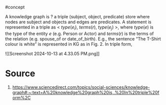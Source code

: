 #concept

A knowledge graph is 
?
a triple (subject, object, predicate) store where nodes are subject and objects and edges are predicates. 
A statement is represented in a triple as < _type_($e_i$), _terms_(_r_), _type_($e_j$) >, where _type_(_e_) is the type of the entity _e_ (e.g. Person or Actor) and _terms_(_r_) is the terms of the relation (e.g. spouse_of or date_of_birth). E.g., the sentence “The T-Shirt colour is white” is represented in KG as in Fig. 2. In triple form,

![[Screenshot 2024-10-13 at 4.33.05 PM.png]]
# Source
1. https://www.sciencedirect.com/topics/social-sciences/knowledge-graph#:~:text=A%20knowledge%20graph%20is,.%20In%20triple%20form%2C